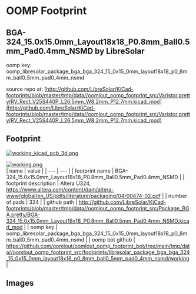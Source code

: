 # OOMP Footprint  
## BGA-324_15.0x15.0mm_Layout18x18_P0.8mm_Ball0.5mm_Pad0.4mm_NSMD  by LibreSolar  
  
oomp key: oomp_libresolar_package_bga_bga_324_15_0x15_0mm_layout18x18_p0_8mm_ball0_5mm_pad0_4mm_nsmd  
  
source repo at: [http://github.com/LibreSolar/KiCad-footprints/blob/master/tmp/data//oomlout_oomp_footprint_src/Varistor.pretty/RV_Rect_V25S440P_L26.5mm_W8.2mm_P12.7mm.kicad_mod](http://github.com/LibreSolar/KiCad-footprints/blob/master/tmp/data//oomlout_oomp_footprint_src/Varistor.pretty/RV_Rect_V25S440P_L26.5mm_W8.2mm_P12.7mm.kicad_mod)  
## Footprint  
  
[![working_kicad_pcb_3d.png](working_kicad_pcb_3d_600.png)](working_kicad_pcb_3d.png)  
  
[![working.png](working_600.png)](working.png)  
| name | value | 
| --- | --- | 
| footprint name | BGA-324_15.0x15.0mm_Layout18x18_P0.8mm_Ball0.5mm_Pad0.4mm_NSMD | 
| footprint description | Altera U324, https://www.altera.com/content/dam/altera-www/global/en_US/pdfs/literature/packaging/04r00474-02.pdf | 
| number of pads | 324 | 
| github path | http://github.com/LibreSolar/KiCad-footprints/blob/master/tmp/data//oomlout_oomp_footprint_src/Package_BGA.pretty/BGA-324_15.0x15.0mm_Layout18x18_P0.8mm_Ball0.5mm_Pad0.4mm_NSMD.kicad_mod | 
| oomp key | oomp_libresolar_package_bga_bga_324_15_0x15_0mm_layout18x18_p0_8mm_ball0_5mm_pad0_4mm_nsmd | 
| oomp bot github | https://github.com/oomlout/oomlout_oomp_footprint_bot/tree/main/tmp/data//oomlout_oomp_footprint_src/footprints/libresolar_package_bga_bga_324_15_0x15_0mm_layout18x18_p0_8mm_ball0_5mm_pad0_4mm_nsmd/working | 
## Images  
